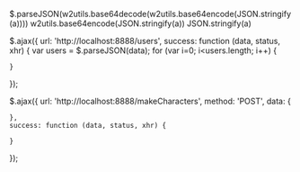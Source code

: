 $.parseJSON(w2utils.base64decode(w2utils.base64encode(JSON.stringify(a))))
w2utils.base64encode(JSON.stringify(a))
JSON.stringify(a)

$.ajax({ 
	url: 'http://localhost:8888/users', 
	success: function (data, status, xhr) { 
	  var users = $.parseJSON(data);
	  for (var i=0; i<users.length; i++) {
	    
	}
});

$.ajax({ 
	url: 'http://localhost:8888/makeCharacters',
	method: 'POST',
	data: {

	},
	success: function (data, status, xhr) {  

	}
});